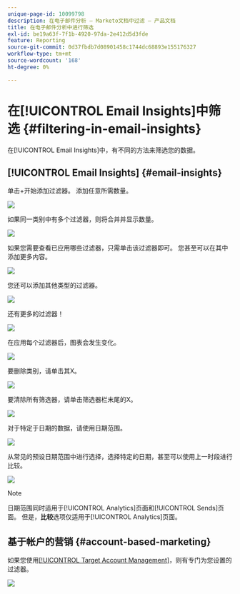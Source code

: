 ```yaml
---
unique-page-id: 10099798
description: 在电子邮件分析 — Marketo文档中过滤 — 产品文档
title: 在电子邮件分析中进行筛选
exl-id: be19a63f-7f1b-4920-97da-2e412d5d3fde
feature: Reporting
source-git-commit: 0d37fbdb7d08901458c1744dc68893e155176327
workflow-type: tm+mt
source-wordcount: '168'
ht-degree: 0%

---
```


# 在[!UICONTROL Email Insights]中筛选 {#filtering-in-email-insights}

在[!UICONTROL Email Insights]中，有不同的方法来筛选您的数据。

## [!UICONTROL Email Insights] {#email-insights}

单击+开始添加过滤器。 添加任意所需数量。

![](assets/one-2.png)

如果同一类别中有多个过滤器，则将合并并显示数量。

![](assets/state.png)

如果您需要查看已应用哪些过滤器，只需单击该过滤器即可。 您甚至可以在其中添加更多内容。

![](assets/states.png)

您还可以添加其他类型的过滤器。

![](assets/os.png)

还有更多的过滤器！

![](assets/more-filters.png)

在应用每个过滤器后，图表会发生变化。

![](assets/filtered-chart.png)

要删除类别，请单击其X。

![](assets/filter1.png)

要清除所有筛选器，请单击筛选器栏末尾的X。

![](assets/filter2.png)

对于特定于日期的数据，请使用日期范围。

![](assets/date-click.png)

从常见的预设日期范围中进行选择，选择特定的日期，甚至可以使用上一时段进行比较。

![](assets/date-range.png)

>[!NOTE]
>
>日期范围同时适用于[!UICONTROL Analytics]页面和[!UICONTROL Sends]页面。 但是，**比较**&#x200B;选项仅适用于[!UICONTROL Analytics]页面。

## 基于帐户的营销 {#account-based-marketing}

如果您使用[[!UICONTROL Target Account Management]](https://docs.marketo.com/display/DOCS/Account+Based+Marketing+Overview)，则有专门为您设置的过滤器。

![](assets/abm.png)
